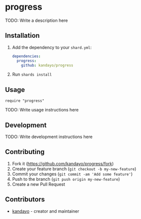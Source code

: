 # progress

TODO: Write a description here

## Installation

1. Add the dependency to your `shard.yml`:

   ```yaml
   dependencies:
     progress:
       github: kandayo/progress
   ```

2. Run `shards install`

## Usage

```crystal
require "progress"
```

TODO: Write usage instructions here

## Development

TODO: Write development instructions here

## Contributing

1. Fork it (<https://github.com/kandayo/progress/fork>)
2. Create your feature branch (`git checkout -b my-new-feature`)
3. Commit your changes (`git commit -am 'Add some feature'`)
4. Push to the branch (`git push origin my-new-feature`)
5. Create a new Pull Request

## Contributors

- [kandayo](https://github.com/kandayo) - creator and maintainer
